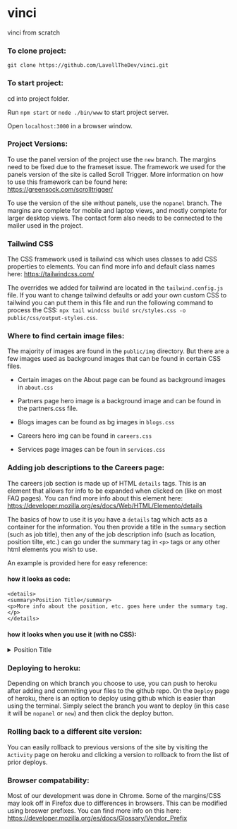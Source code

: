 # vinci
vinci from scratch

### To clone project:
`git clone https://github.com/LavellTheDev/vinci.git`

### To start project:
cd into project folder.

Run `npm start`  or `node ./bin/www` to start project server.

Open `localhost:3000` in a browser window.

### Project Versions:
To use the panel version of the project use the `new` branch. The margins need to be fixed due to the frameset issue. The framework we used for the panels version of the site is called Scroll Trigger. More information on how to use this framework can be found here: https://greensock.com/scrolltrigger/

To use the version of the site without panels, use the `nopanel` branch. The margins are complete for mobile and laptop views, and mostly complete for larger desktop views.
The contact form also needs to be connected to the mailer used in the project.

### Tailwind CSS
The CSS framework used is tailwind css which uses classes to add CSS properties to elements. You can find more info and default class names here: https://tailwindcss.com/

The overrides we added for tailwind are located in the `tailwind.config.js` file. 
If you want to change tailwind defaults or add your own custom CSS to tailwind you can put them in this file and run the following command to process the CSS: `npx tail windcss build src/styles.css -o public/css/output-styles.css`.

### Where to find certain image files:
The majority of images are found in the `public/img` directory. But there are a few images used as background images that can be found in certain CSS files.

- Certain images on the About page can be found as background images in `about.css`

- Partners page hero image is a background image and can be found in the partners.css file.

- Blogs images can be found as bg images in `blogs.css`

- Careers hero img can be found in `careers.css`

- Services page images can be foun in `services.css`


### Adding job descriptions to the Careers page:
The careers job section is made up of HTML `details` tags. This is an element that allows for info to be expanded when clicked on (like on most FAQ pages). You can find more info about this element here: https://developer.mozilla.org/es/docs/Web/HTML/Elemento/details

The basics of how to use it is you have a `details` tag which acts as a container for the information. You then provide a title in the `summary` section (such as job title), then any of the job description info (such as location, position tilte, etc.) can go under the summary tag in `<p>` tags or any other html elements you wish to use.

An example is provided here for easy reference:
#### how it looks as code:
`<details>`
<br>
  `<summary>Position Title</summary>`
  <br>
  `<p>More info about the position, etc. goes here under the summary tag.</p>`
  <br>
`</details>`

#### how it looks when you use it (with no CSS):
<details>
  <summary>Position Title</summary>
  <p>More info about the position, etc. goes here under the summary tag.</p>
</details>

### Deploying to heroku: 
Depending on which branch you choose to use, you can push to heroku after adding and commiting your files to the github repo. On the `Deploy` page of heroku, there is an option to deploy using github which is easier than using the terminal. Simply select the branch you want to deploy (in this case it will be `nopanel` or `new`) and then click the deploy button. 

### Rolling back to a different site version:
You can easily rollback to previous versions of the site by visiting the `Activity` page on heroku and clicking a version to rollback to from the list of prior deploys.


### Browser compatability:
Most of our development was done in Chrome. Some of the margins/CSS may look off in Firefox due to differences in browsers. This can be modified using  broswer prefixes. You can find more info on this here: https://developer.mozilla.org/es/docs/Glossary/Vendor_Prefix

